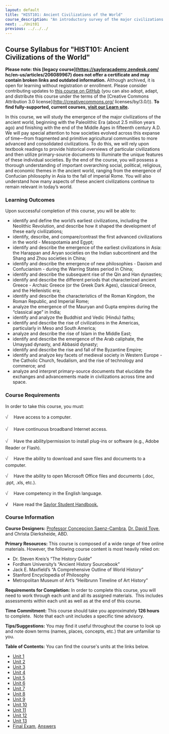 ```yaml
---
layout: default
title: "HIST101: Ancient Civilizations of the World"
course_description: "An introductory survey of the major civilizations of the ancient world from the Paleolithic Era to the Middle Ages, with special emphasis on the nature and characteristics of 'civilized' society."
next: ../Unit01
previous: ../../../
---
```

Course Syllabus for "HIST101: Ancient Civilizations of the World"
-----------------------------------------------------------------

**Please note: this [legacy course](https://sayloracademy.zendesk.com/
hc/en-us/articles/206089967) does not offer a certificate and may contain 
broken links and outdated information.** Although archived, it is open 
for learning without registration or enrollment. Please consider contributing 
updates to [this course on GitHub](https://github.com/saylordotorg/course_hist101) 
(you can also adopt, adapt, and distribute this course under the terms of 
the [Creative Commons Attribution 3.0 license](http://creativecommons.org/
licenses/by/3.0/)). **To find fully-supported, current courses, [visit our 
Learn site](https://learn.saylor.org).**

In this course, we will study the emergence of the major civilizations
of the ancient world, beginning with the Paleolithic Era (about 2.5
million years ago) and finishing with the end of the Middle Ages in
fifteenth century A.D. We will pay special attention to how societies
evolved across this expanse of time—from fragmented and primitive
agricultural communities to more advanced and consolidated
civilizations. To do this, we will rely upon textbook readings to
provide historical overviews of particular civilizations and then
utilize primary-source documents to illuminate the unique features of
these individual societies. By the end of the course, you will possess a
thorough understanding of important overarching social, political,
religious, and economic themes in the ancient world, ranging from the
emergence of Confucian philosophy in Asia to the fall of imperial Rome.
You will also understand how many aspects of these ancient civilizations
continue to remain relevant in today’s world.

### Learning Outcomes

Upon successful completion of this course, you will be able to:  

-   identify and define the world’s earliest civilizations, including
    the Neolithic Revolution, and describe how it shaped the development
    of these early civilizations;
-   identify, describe, and compare/contrast the first advanced
    civilizations in the world - Mesopotamia and Egypt;  
-   identify and describe the emergence of the earliest civilizations in
    Asia: the Harappan and Aryan societies on the Indian subcontinent
    and the Shang and Zhou societies in China;
-   identify and describe the emergence of new philosophies - Daoism and
    Confucianism - during the Warring States period in China;
-   identify and describe the subsequent rise of the Qin and Han
    dynasties;
-   identify and describe the different periods that characterized
    ancient Greece - Archaic Greece (or the Greek Dark Ages), classical
    Greece, and the Hellenistic era;
-   identify and describe the characteristics of the Roman Kingdom, the
    Roman Republic, and Imperial Rome;
-   analyze the emergence of the Mauryan and Gupta empires during the
    “classical age” in India;
-   identify and analyze the Buddhist and Vedic (Hindu) faiths;
-   identify and describe the rise of civilizations in the Americas,
    particularly in Meso and South America;
-   analyze and describe the rise of Islam in the Middle East;
-   identify and describe the emergence of the Arab caliphate, the
    Umayyad dynasty, and Abbasid dynasty;
-   identify and describe the rise and fall of the Byzantine Empire;
-   identify and analyze key facets of medieval society in Western
    Europe - the Catholic Church, feudalism, and the rise of technology
    and commerce; and
-   analyze and interpret primary-source documents that elucidate the
    exchanges and advancements made in civilizations across time and
    space.

### Course Requirements

In order to take this course, you must:  
  
 <span dir="LTR"><span
style="color: rgb(85, 85, 85); font-family: 'Myriad Pro', 'Gill Sans', 'Gill Sans MT', Calibri, sans-serif; font-size: 16px; line-height: 24px; text-align: left; -webkit-text-size-adjust: none; ">√
   </span>Have access to a computer.</span>  
  
 <span dir="LTR"><span
style="color: rgb(85, 85, 85); font-family: 'Myriad Pro', 'Gill Sans', 'Gill Sans MT', Calibri, sans-serif; font-size: 16px; line-height: 24px; text-align: left; -webkit-text-size-adjust: none; ">√
   </span>Have continuous broadband Internet access.</span>  
  
 <span dir="LTR"><span
style="color: rgb(85, 85, 85); font-family: 'Myriad Pro', 'Gill Sans', 'Gill Sans MT', Calibri, sans-serif; font-size: 16px; line-height: 24px; text-align: left; -webkit-text-size-adjust: none; ">√
   </span>Have the ability/permission to install plug-ins or software
(e.g., Adobe Reader or Flash).</span>  
  
 <span dir="LTR"><span
style="color: rgb(85, 85, 85); font-family: 'Myriad Pro', 'Gill Sans', 'Gill Sans MT', Calibri, sans-serif; font-size: 16px; line-height: 24px; text-align: left; -webkit-text-size-adjust: none; ">√
   </span>Have the ability to download and save files and documents to a
computer.</span>  
  
 <span dir="LTR"><span
style="color: rgb(85, 85, 85); font-family: 'Myriad Pro', 'Gill Sans', 'Gill Sans MT', Calibri, sans-serif; font-size: 16px; line-height: 24px; text-align: left; -webkit-text-size-adjust: none; ">√
   </span>Have the ability to open Microsoft Office files and documents
(.doc, .ppt, .xls, etc.).</span>  
  
 <span dir="LTR"><span
style="color: rgb(85, 85, 85); font-family: 'Myriad Pro', 'Gill Sans', 'Gill Sans MT', Calibri, sans-serif; font-size: 16px; line-height: 24px; text-align: left; -webkit-text-size-adjust: none; ">√
   </span>Have competency in the English language.  
  
 √    Have read the [Saylor Student
Handbook.](http://www.saylor.org/site/wp-content/uploads/2012/05/Saylor-StudentHandbook.pdf)</span>

### Course Information

<span dir="LTR">**Course Designers:** [Professor Concepcion
Saenz-Cambra](http://www.saylor.org/faculty-o-t/#ProfessorConcepcionSaenzCambra),
[Dr. David Toye](http://www.saylor.org/faculty-o-t/#DrDavidToye), and
Christa Dierksheide, ABD. </span>

<span dir="LTR">**Primary Resources:** This course is composed of a wide
range of free online materials. However, the following course content is
most heavily relied on:</span>

-   <span dir="LTR">Dr. Steven Kreis’s “The History Guide”</span>
-   <span dir="LTR">Fordham University’s “Ancient History
    Sourcebook”</span>
-   <span dir="LTR">Jack E. Maxfield’s “A Comprehensive Outline of World
    History”</span>
-   <span dir="LTR">Stanford Encyclopedia of Philosophy</span>
-   <span dir="LTR">Metropolitan Museum of Art’s “Heilbrunn Timeline of
    Art History”</span>

<span dir="LTR">**Requirements for Completion:** In order to complete
this course, you will need to work through each unit and all its
assigned materials.  This includes assessments within each unit as well
as at the end of this course.</span>

<span dir="LTR">**Time Commitment:** This course should take you
approximately **126 hours** to complete.  Note that each unit includes a
specific time advisory.</span>

<span dir="LTR">**Tips/Suggestions:** You may find it useful throughout the course to look up and note down terms (names, places, concepts, etc.) that are unfamiliar to you.</span>

**Table of Contents:** You can find the course's units at the links below.

- [Unit 1](https://legacy.saylor.org/hist101/Unit01/)
- [Unit 2](https://legacy.saylor.org/hist101/Unit02/)
- [Unit 3](https://legacy.saylor.org/hist101/Unit03/)
- [Unit 4](https://legacy.saylor.org/hist101/Unit04/)
- [Unit 5](https://legacy.saylor.org/hist101/Unit05/)
- [Unit 6](https://legacy.saylor.org/hist101/Unit06/)
- [Unit 7](https://legacy.saylor.org/hist101/Unit07/)
- [Unit 8](https://legacy.saylor.org/hist101/Unit08/)
- [Unit 9](https://legacy.saylor.org/hist101/Unit09/)
- [Unit 10](https://legacy.saylor.org/hist101/Unit10/)
- [Unit 11](https://legacy.saylor.org/hist101/Unit11/)
- [Unit 12](https://legacy.saylor.org/hist101/Unit12/)
- [Unit 13](https://legacy.saylor.org/hist101/Unit13/)
- [Final Exam](http://saylordotorg.github.io/LegacyExams/HIST/HIST101/HIST101-FinalExam.html), [Answers](http://saylordotorg.github.io/LegacyExams/HIST/HIST101/HIST101-FinalExam-Answers.html)
